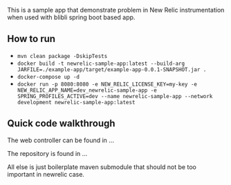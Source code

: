 This is a sample app that demonstrate problem in New Relic instrumentation when used with blibli
spring boot based app.

## How to run

- `mvn clean package -DskipTests`
- `docker build -t newrelic-sample-app:latest --build-arg JARFILE=./example-app/target/example-app-0.0.1-SNAPSHOT.jar .`
- `docker-compose up -d`
- `docker run -p 8080:8080 -e NEW_RELIC_LICENSE_KEY=my-key -e NEW_RELIC_APP_NAME=dev_newrelic-sample-app -e SPRING_PROFILES_ACTIVE=dev --name newrelic-sample-app --network development newrelic-sample-app:latest`

## Quick code walkthrough

The web controller can be found in ...

The repository is found in ...

All else is just boilerplate maven submodule that should not be too important in newrelic case.
